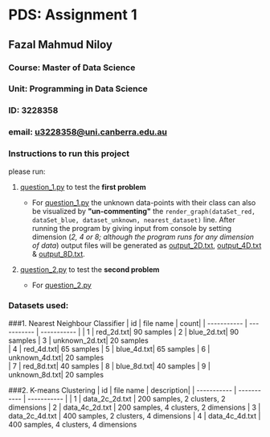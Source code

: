 # PDS: Assignment 1
## Fazal Mahmud Niloy
### Course: Master of Data Science
### Unit: Programming in Data Science
### ID: 3228358
### email: [u3228358@uni.canberra.edu.au](mailto:u3228358@uni.canberra.edu.au)

### Instructions to run this project
please run:
1. [question_1.py](question_1.py) to test the **first problem**
   - For [question_1.py](question_1.py) the unknown data-points with their class can also be visualized by **"un-commenting"** the `render_graph(dataSet_red, dataSet_blue, dataset_unknown, nearest_dataset)` line. After running the program by giving input from console by setting dimension (*2, 4 or 8; although the program runs for any dimension of data*) output files will be generated as [output_2D.txt](output_2D.txt), [output_4D.txt](output_4D.txt) & [output_8D.txt](output_8D.txt).

2. [question_2.py](question_2.py) to test the **second problem**
   - For [question_2.py](question_2.py)

### Datasets used:

###1.  Nearest Neighbour Classifier
| id | file name | count|
| ----------- | ----------- | ----------- |
| 1 | red_2d.txt| 90 samples
| 2 | blue_2d.txt| 90 samples
| 3 | unknown_2d.txt| 20 samples  
| 4 | red_4d.txt| 65 samples
| 5 | blue_4d.txt| 65 samples
| 6 | unknown_4d.txt| 20 samples  
| 7 | red_8d.txt| 40 samples
| 8 | blue_8d.txt| 40 samples
| 9 | unknown_8d.txt| 20 samples

###2.  K-means Clustering
| id | file name | description|
| ----------- | ----------- | ----------- |
| 1 | data_2c_2d.txt | 200 samples, 2 clusters, 2 dimensions
| 2 | data_4c_2d.txt | 200 samples, 4 clusters, 2 dimensions
| 3 | data_2c_4d.txt | 400 samples, 2 clusters, 4 dimensions
| 4 | data_4c_4d.txt | 400 samples, 4 clusters, 4 dimensions
